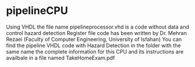 # pipelineCPU
Using VHDL
the file name pipelineprocessor.vhd is a code without data and control hazard detection
Register file code has been written by Dr. Mehran Rezaei (Faculty of Computer Engineering, University of Isfahan)
You can find the pipeline VHDL code with Hazard Detection in the folder with the same name
the complete information for this CPU and its instructions are availbale in a file named TakeHomeExam.pdf
